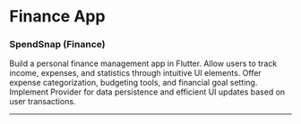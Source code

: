 <h1>Finance App</h1>

<h3>
SpendSnap (Finance)
</h3>
<p>
 Build a personal finance management app in Flutter. Allow users to track income, expenses,
and statistics through intuitive UI elements.
 Offer expense categorization, budgeting tools, and financial goal setting.
Implement Provider for data persistence and efficient UI updates based on user
transactions.

</p>
<hr>
<div style = ""> 

</div>
